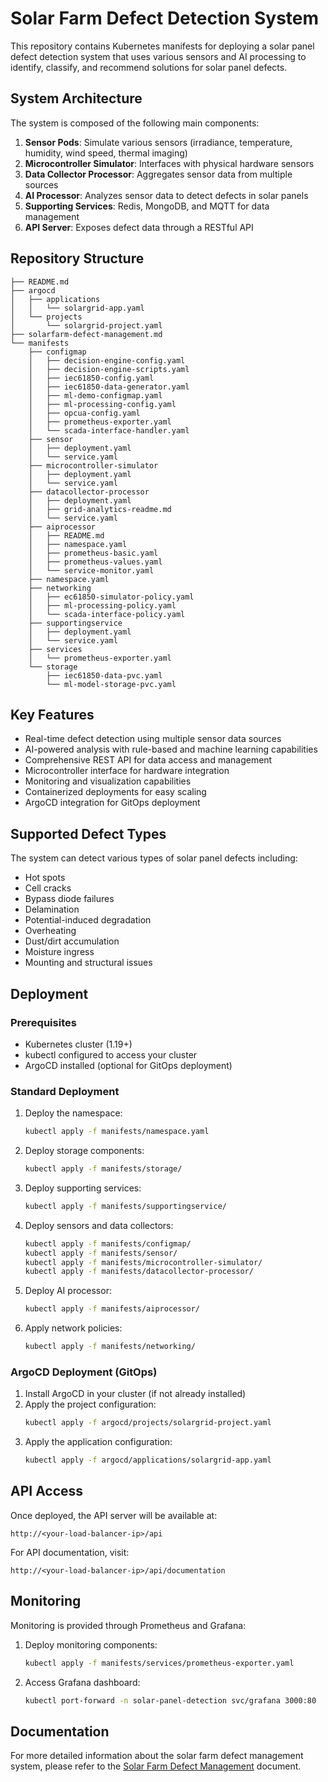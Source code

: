 # Solar Farm Defect Detection System

This repository contains Kubernetes manifests for deploying a solar panel defect detection system that uses various sensors and AI processing to identify, classify, and recommend solutions for solar panel defects.

## System Architecture

The system is composed of the following main components:

1. **Sensor Pods**: Simulate various sensors (irradiance, temperature, humidity, wind speed, thermal imaging)
2. **Microcontroller Simulator**: Interfaces with physical hardware sensors
3. **Data Collector Processor**: Aggregates sensor data from multiple sources
4. **AI Processor**: Analyzes sensor data to detect defects in solar panels
5. **Supporting Services**: Redis, MongoDB, and MQTT for data management
6. **API Server**: Exposes defect data through a RESTful API

## Repository Structure

```
├── README.md
├── argocd
│   ├── applications
│   │   └── solargrid-app.yaml
│   └── projects
│       └── solargrid-project.yaml
├── solarfarm-defect-management.md
└── manifests
    ├── configmap
    │   ├── decision-engine-config.yaml
    │   ├── decision-engine-scripts.yaml
    │   ├── iec61850-config.yaml
    │   ├── iec61850-data-generator.yaml
    │   ├── ml-demo-configmap.yaml
    │   ├── ml-processing-config.yaml
    │   ├── opcua-config.yaml
    │   ├── prometheus-exporter.yaml
    │   └── scada-interface-handler.yaml
    ├── sensor
    │   ├── deployment.yaml
    │   └── service.yaml
    ├── microcontroller-simulator
    │   ├── deployment.yaml
    │   └── service.yaml
    ├── datacollector-processor
    │   ├── deployment.yaml
    │   ├── grid-analytics-readme.md
    │   └── service.yaml
    ├── aiprocessor
    │   ├── README.md
    │   ├── namespace.yaml
    │   ├── prometheus-basic.yaml
    │   ├── prometheus-values.yaml
    │   └── service-monitor.yaml
    ├── namespace.yaml
    ├── networking
    │   ├── ec61850-simulator-policy.yaml
    │   ├── ml-processing-policy.yaml
    │   └── scada-interface-policy.yaml
    ├── supportingservice
    │   ├── deployment.yaml
    │   └── service.yaml
    ├── services
    │   └── prometheus-exporter.yaml
    └── storage
        ├── iec61850-data-pvc.yaml
        └── ml-model-storage-pvc.yaml
```

## Key Features

- Real-time defect detection using multiple sensor data sources
- AI-powered analysis with rule-based and machine learning capabilities
- Comprehensive REST API for data access and management
- Microcontroller interface for hardware integration
- Monitoring and visualization capabilities
- Containerized deployments for easy scaling
- ArgoCD integration for GitOps deployment

## Supported Defect Types

The system can detect various types of solar panel defects including:

- Hot spots
- Cell cracks
- Bypass diode failures
- Delamination
- Potential-induced degradation
- Overheating
- Dust/dirt accumulation
- Moisture ingress
- Mounting and structural issues

## Deployment

### Prerequisites

- Kubernetes cluster (1.19+)
- kubectl configured to access your cluster
- ArgoCD installed (optional for GitOps deployment)

### Standard Deployment

1. Deploy the namespace:
   ```bash
   kubectl apply -f manifests/namespace.yaml
   ```

2. Deploy storage components:
   ```bash
   kubectl apply -f manifests/storage/
   ```

3. Deploy supporting services:
   ```bash
   kubectl apply -f manifests/supportingservice/
   ```

4. Deploy sensors and data collectors:
   ```bash
   kubectl apply -f manifests/configmap/
   kubectl apply -f manifests/sensor/
   kubectl apply -f manifests/microcontroller-simulator/
   kubectl apply -f manifests/datacollector-processor/
   ```

5. Deploy AI processor:
   ```bash
   kubectl apply -f manifests/aiprocessor/
   ```

6. Apply network policies:
   ```bash
   kubectl apply -f manifests/networking/
   ```

### ArgoCD Deployment (GitOps)

1. Install ArgoCD in your cluster (if not already installed)
2. Apply the project configuration:
   ```bash
   kubectl apply -f argocd/projects/solargrid-project.yaml
   ```
3. Apply the application configuration:
   ```bash
   kubectl apply -f argocd/applications/solargrid-app.yaml
   ```

## API Access

Once deployed, the API server will be available at:

```
http://<your-load-balancer-ip>/api
```

For API documentation, visit:

```
http://<your-load-balancer-ip>/api/documentation
```

## Monitoring

Monitoring is provided through Prometheus and Grafana:

1. Deploy monitoring components:
   ```bash
   kubectl apply -f manifests/services/prometheus-exporter.yaml
   ```

2. Access Grafana dashboard:
   ```bash
   kubectl port-forward -n solar-panel-detection svc/grafana 3000:80
   ```

## Documentation

For more detailed information about the solar farm defect management system, please refer to the [Solar Farm Defect Management](solarfarm-defect-management.md) document.
